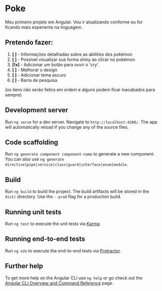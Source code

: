 # Poke

Meu primeiro projeto em Angular.
Vou ir atualizando conforme eu for ficando mais experiente na linguagem.

## Pretendo fazer:

1. **[ ]** - Informações detalhadas sobre as abilities dos pokémon
2. **[ ]** - Possível visualizar sua forma shiny ao clicar no pokémon
3. **[!x]** - Adicionar um botão para ouvir o 'cry'.
4. **[ ]** - Melhorar o design
5. **[ ]** - Adicionar tema escuro
6. **[ ]** - Barra de pesquisa

(os itens não serão feitos em ordem e alguns podem ficar inacabados para sempre)

## Development server

Run `ng serve` for a dev server. Navigate to `http://localhost:4200/`. The app will automatically reload if you change any of the source files.

## Code scaffolding

Run `ng generate component component-name` to generate a new component. You can also use `ng generate directive|pipe|service|class|guard|interface|enum|module`.

## Build

Run `ng build` to build the project. The build artifacts will be stored in the `dist/` directory. Use the `--prod` flag for a production build.

## Running unit tests

Run `ng test` to execute the unit tests via [Karma](https://karma-runner.github.io).

## Running end-to-end tests

Run `ng e2e` to execute the end-to-end tests via [Protractor](http://www.protractortest.org/).

## Further help

To get more help on the Angular CLI use `ng help` or go check out the [Angular CLI Overview and Command Reference](https://angular.io/cli) page.
